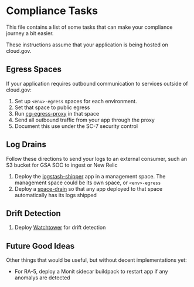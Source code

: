 Compliance Tasks
================

This file contains a list of some tasks that can make your compliance journey a bit easier.

These instructions assume that your application is being hosted on cloud.gov.

Egress Spaces
-------------

If your application requires outbound communication to services outside of cloud.gov:

1. Set up `<env>-egress` spaces for each environment.
1. Set that space to public egress
1. Run [cg-egress-proxy](https://github.com/GSA/cg-egress-proxy#deploying-proxies-for-a-bunch-of-apps-automatically) in that space
1. Send all outbound traffic from your app through the proxy
1. Document this use under the SC-7 security control

Log Drains
----------

Follow these directions to send your logs to an external consumer, such an S3 bucket for GSA SOC to ingest or New Relic

1. Deploy the [logstash-shipper](https://github.com/GSA/datagov-logstack#setup) app in a management space. The management space could be its own space, or `<env>-egress`
1. Deploy a [space-drain](https://github.com/GSA/datagov-logstack/blob/main/create-space-drain.sh) so that any app deployed to that space automatically has its logs shipped

Drift Detection
---------------

1. Deploy [Watchtower](https://github.com/18F/watchtower) for drift detection

Future Good Ideas
-----------------

Other things that would be useful, but without decent implementations yet:

* For RA-5, deploy a Monit sidecar buildpack to restart app if any anomalys are detected
